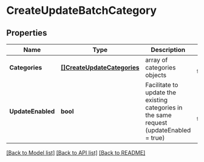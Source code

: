 # CreateUpdateBatchCategory

## Properties
Name | Type | Description | Notes
------------ | ------------- | ------------- | -------------
**Categories** | [**[]CreateUpdateCategories**](CreateUpdateCategories.md) | array of categories objects | [default to null]
**UpdateEnabled** | **bool** | Facilitate to update the existing categories in the same request (updateEnabled &#x3D; true) | [optional] [default to null]

[[Back to Model list]](../README.md#documentation-for-models) [[Back to API list]](../README.md#documentation-for-api-endpoints) [[Back to README]](../README.md)


